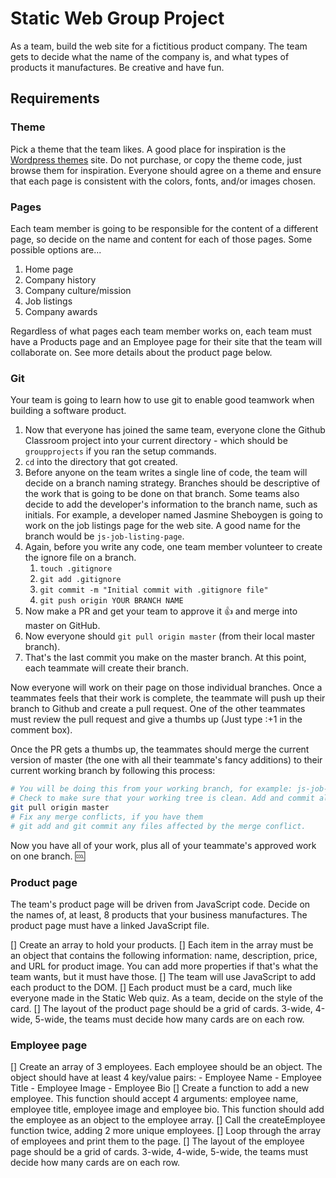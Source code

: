 # Static Web Group Project

As a team, build the web site for a fictitious product company. The team gets to decide what the name of the company is, and what types of products it manufactures. Be creative and have fun.

## Requirements

### Theme

Pick a theme that the team likes. A good place for inspiration is the [Wordpress themes](https://wordpress.org/themes/) site. Do not purchase, or copy the theme code, just browse them for inspiration. Everyone should agree on a theme and ensure that each page is consistent with the colors, fonts, and/or images chosen.

### Pages
Each team member is going to be responsible for the content of a different page, so decide on the name and content for each of those pages. Some possible options are...

1. Home page
1. Company history
1. Company culture/mission
1. Job listings
1. Company awards

Regardless of what pages each team member works on, each team must have a Products page and an Employee page for their site that the team will collaborate on. See more details about the product page below.

### Git
Your team is going to learn how to use git to enable good teamwork when building a software product.

1. Now that everyone has joined the same team, everyone clone the Github Classroom project into your current directory - which should be `groupprojects` if you ran the setup commands.
1. `cd` into the directory that got created.
1. Before anyone on the team writes a single line of code, the team will decide on a branch naming strategy. Branches should be descriptive of the work that is going to be done on that branch. Some teams also decide to add the developer's information to the branch name, such as initials. For example, a developer named Jasmine Sheboygen is going to work on the job listings page for the web site. A good name for the branch would be `js-job-listing-page`.
1. Again, before you write any code, one team member volunteer to create the  ignore file on a branch.
    1. `touch .gitignore`
    1. `git add .gitignore`
    1. `git commit -m "Initial commit with .gitignore file"`
    1. `git push origin YOUR BRANCH NAME`
1. Now make a PR and get your team to approve it :+1: and merge into master on GitHub.
1. Now everyone should `git pull origin master` (from their local master branch).
1. That's the last commit you make on the master branch. At this point, each teammate will create their branch.

Now everyone will work on their page on those individual branches. Once a teammates feels that their work is complete, the teammate will push up their branch to Github and create a pull request. One of the other teammates must review the pull request and give a thumbs up (Just type :+1 in the comment box).

Once the PR gets a thumbs up, the teammates should merge the current version of master (the one with all their teammate's fancy additions) to their current working branch by following this process:

```bash
# You will be doing this from your working branch, for example: js-job-listing-page
# Check to make sure that your working tree is clean. Add and commit all that you need to.
git pull origin master
# Fix any merge conflicts, if you have them
# git add and git commit any files affected by the merge conflict.
```

Now you have all of your work, plus all of your teammate's approved work on one branch. :cool:

### Product page

The team's product page will be driven from JavaScript code. Decide on the names of, at least, 8 products that your business manufactures. The product page must have a linked JavaScript file.

[] Create an array to hold your products.
[] Each item in the array must be an object that contains the following information: name, description, price, and URL for product image. You can add more properties if that's what the team wants, but it must have those.
[] The team will use JavaScript to add each product to the DOM.
[] Each product must be a card, much like everyone made in the Static Web quiz. As a team, decide on the style of the card.
[] The layout of the product page should be a grid of cards. 3-wide, 4-wide, 5-wide, the teams must decide how many cards are on each row.

### Employee page

[] Create an array of 3 employees. Each employee should be an object. The object should have at least 4 key/value pairs: 
    - Employee Name
    - Employee Title
    - Employee Image
    - Employee Bio
[] Create a function to add a new employee. This function should accept 4 arguments: employee name, employee title, employee image and employee bio. This function should add the employee as an object to the employee array.
[] Call the createEmployee function twice, adding 2 more unique employees.
[] Loop through the array of employees and print them to the page. 
[] The layout of the employee page should be a grid of cards. 3-wide, 4-wide, 5-wide, the teams must decide how many cards are on each row.

